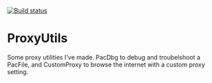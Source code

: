 [![Build status](https://ci.appveyor.com/api/projects/status/htlcto26a1nmx3di/branch/Updates-to-build-in-2019?svg=true)](https://ci.appveyor.com/project/alistairmcmillan/proxyutils/branch/Updates-to-build-in-2019)

ProxyUtils
==========

Some proxy utilities I've made. PacDbg to debug and troubelshoot a PacFile, and CustomProxy to browse the internet with a custom proxy setting.
